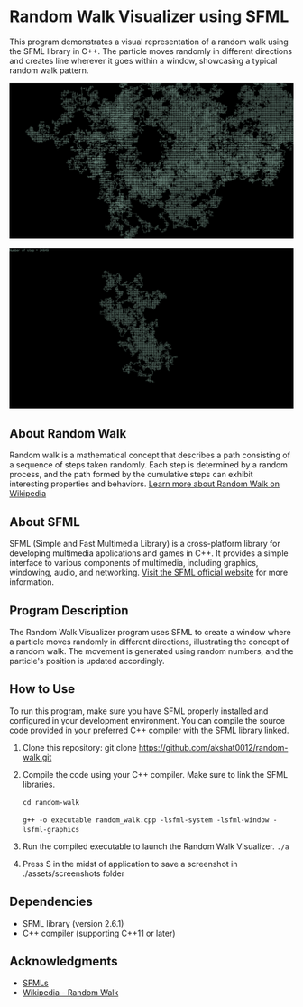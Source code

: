 # Random Walk Visualizer using SFML

This program demonstrates a visual representation of a random walk using the SFML library in C++. The particle moves randomly in different directions and creates line wherever it goes within a window, showcasing a typical random walk pattern.

![Random Walk visualizer](assets/images/sc1.png)

![Random Walk visualizer](assets/images/sc2.png)



## About Random Walk

Random walk is a mathematical concept that describes a path consisting of a sequence of steps taken randomly. Each step is determined by a random process, and the path formed by the cumulative steps can exhibit interesting properties and behaviors. [Learn more about Random Walk on Wikipedia](https://en.wikipedia.org/wiki/Random_walk)

## About SFML

SFML (Simple and Fast Multimedia Library) is a cross-platform library for developing multimedia applications and games in C++. It provides a simple interface to various components of multimedia, including graphics, windowing, audio, and networking. [Visit the SFML official website](https://www.sfml-dev.org/) for more information.

## Program Description

The Random Walk Visualizer program uses SFML to create a window where a particle moves randomly in different directions, illustrating the concept of a random walk. The movement is generated using random numbers, and the particle's position is updated accordingly.

## How to Use

To run this program, make sure you have SFML properly installed and configured in your development environment. You can compile the source code provided in your preferred C++ compiler with the SFML library linked.

1. Clone this repository: git clone https://github.com/akshat0012/random-walk.git

2. Compile the code using your C++ compiler. Make sure to link the SFML libraries.

   `cd random-walk`

   `g++ -o executable random_walk.cpp -lsfml-system -lsfml-window -lsfml-graphics`

3. Run the compiled executable to launch the Random Walk Visualizer.
   `./a`

4. Press S in the midst of application to save a screenshot in ./assets/screenshots folder

## Dependencies

- SFML library (version 2.6.1)
- C++ compiler (supporting C++11 or later)

## Acknowledgments

- [SFMLs](https://www.sfml-dev.org/)
- [Wikipedia - Random Walk](https://en.wikipedia.org/wiki/Random_walk)
